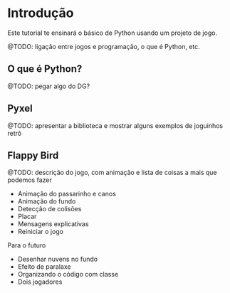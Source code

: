 # Introdução

Este tutorial te ensinará o básico de Python usando um projeto de jogo. 

@TODO: ligação entre jogos e programação, o que é Python, etc.


## O que é Python?

@TODO: pegar algo do DG?


## Pyxel

@TODO: apresentar a biblioteca e mostrar alguns exemplos de joguinhos retrô


## Flappy Bird

@TODO: descrição do jogo, com animação e lista de coisas a mais que podemos fazer

* Animação do passarinho e canos
* Animação do fundo
* Detecção de colisões
* Placar
* Mensagens explicativas
* Reiniciar o jogo

Para o futuro

* Desenhar nuvens no fundo
* Efeito de paralaxe
* Organizando o código com classe
* Dois jogadores